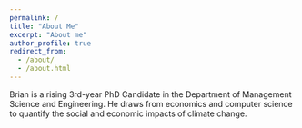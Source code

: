 ```yaml
---
permalink: /
title: "About Me"
excerpt: "About me"
author_profile: true
redirect_from: 
  - /about/
  - /about.html
---
```


Brian is a rising 3rd-year PhD Candidate in the Department of Management Science and Engineering. He draws from economics and computer science to quantify the social and economic impacts of climate change.

